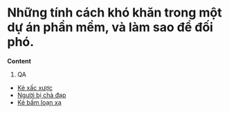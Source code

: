# Những tính cách khó khăn trong một dự án phần mềm, và làm sao để đối phó.

**Content**

1. QA
  * [Kẻ xấc xược](/QA_The_Flippant)
  * [Người bị chà đạp](/QA_ke_bi_cha_dap)
  * [Kẻ bấm loạn xạ](/QA_The_random_clicker)
